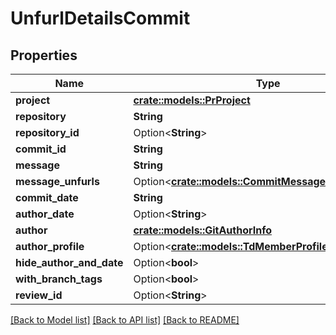 # UnfurlDetailsCommit

## Properties

Name | Type | Description | Notes
------------ | ------------- | ------------- | -------------
**project** | [**crate::models::PrProject**](PR_Project.md) |  | 
**repository** | **String** |  | 
**repository_id** | Option<**String**> |  | [optional]
**commit_id** | **String** |  | 
**message** | **String** |  | 
**message_unfurls** | Option<[**crate::models::CommitMessageUnfurlsRecord**](CommitMessageUnfurlsRecord.md)> |  | [optional]
**commit_date** | **String** |  | 
**author_date** | Option<**String**> |  | [optional]
**author** | [**crate::models::GitAuthorInfo**](GitAuthorInfo.md) |  | 
**author_profile** | Option<[**crate::models::TdMemberProfile**](TD_MemberProfile.md)> |  | [optional]
**hide_author_and_date** | Option<**bool**> |  | [optional]
**with_branch_tags** | Option<**bool**> |  | [optional]
**review_id** | Option<**String**> |  | [optional]

[[Back to Model list]](../README.md#documentation-for-models) [[Back to API list]](../README.md#documentation-for-api-endpoints) [[Back to README]](../README.md)


